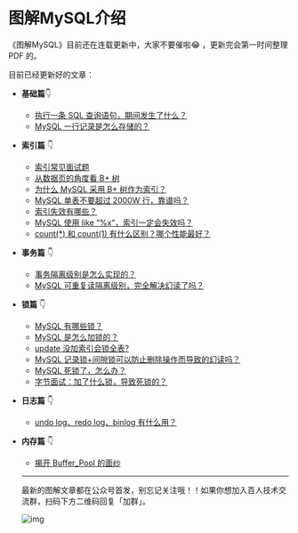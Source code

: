 # 图解MySQL介绍

《图解MySQL》目前还在连载更新中，大家不要催啦:joy: ，更新完会第一时间整理 PDF 的。

目前已经更新好的文章：

- **基础篇**:point_down:
  
   - [执行一条 SQL 查询语句，期间发生了什么？](/mysql/base/how_select.md)
   - [MySQL 一行记录是怎么存储的？](/mysql/base/row_format.md)
   
- **索引篇** :point_down:
  
   - [索引常见面试题](/mysql/index/index_interview.md)
   - [从数据页的角度看 B+ 树](/mysql/index/page.md)
   - [为什么 MySQL 采用 B+ 树作为索引？](/mysql/index/why_index_chose_bpuls_tree.md)
   - [MySQL 单表不要超过 2000W 行，靠谱吗？](/mysql/index/2000w.md)
   - [索引失效有哪些？](/mysql/index/index_lose.md)
   - [MySQL 使用 like “%x“，索引一定会失效吗？](/mysql/index/index_issue.md)
   - [count(\*) 和 count(1) 有什么区别？哪个性能最好？](/mysql/index/count.md)
   
- **事务篇** :point_down:
  - [事务隔离级别是怎么实现的？](/mysql/transaction/mvcc.md)   
  - [MySQL 可重复读隔离级别，完全解决幻读了吗？](/mysql/transaction/phantom.md)   
  
- **锁篇** :point_down:
  - [MySQL 有哪些锁？](/mysql/lock/mysql_lock.md)  
  - [MySQL 是怎么加锁的？](/mysql/lock/how_to_lock.md)   
  - [update 没加索引会锁全表?](/mysql/lock/update_index.md)   
  - [MySQL 记录锁+间隙锁可以防止删除操作而导致的幻读吗？](/mysql/lock/lock_phantom.md)  
  - [MySQL 死锁了，怎么办？](/mysql/lock/deadlock.md)   
  - [字节面试：加了什么锁，导致死锁的？](/mysql/lock/show_lock.md)
  
- **日志篇** :point_down:
  
  - [undo log、redo log、binlog 有什么用？](/mysql/log/how_update.md)  
  
- **内存篇** :point_down:
  
  - [揭开 Buffer_Pool 的面纱](/mysql/buffer_pool/buffer_pool.md)   
  
  ----
  
  最新的图解文章都在公众号首发，别忘记关注哦！！如果你想加入百人技术交流群，扫码下方二维码回复「加群」。
  
  ![img](https://cdn.xiaolincoding.com/gh/xiaolincoder/ImageHost3@main/%E5%85%B6%E4%BB%96/%E5%85%AC%E4%BC%97%E5%8F%B7%E4%BB%8B%E7%BB%8D.png)